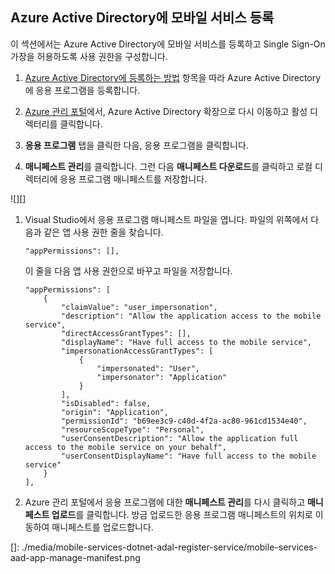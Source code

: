 ## <a name="register-mobile-service-aad"></a>Azure Active Directory에 모바일 서비스 등록

이 섹션에서는 Azure Active Directory에 모바일 서비스를 등록하고 Single Sign-On 가장을 허용하도록 사용 권한을 구성합니다.

1.  [Azure Active Directory에 등록하는 방법][] 항목을 따라 Azure Active Directory에 응용 프로그램을 등록합니다.

2.  [Azure 관리 포털][]에서, Azure Active Directory 확장으로 다시 이동하고 활성 디렉터리를 클릭합니다.

3.  **응용 프로그램** 탭을 클릭한 다음, 응용 프로그램을 클릭합니다.

4.  **매니페스트 관리**를 클릭합니다. 그런 다음 **매니페스트 다운로드**를 클릭하고 로컬 디렉터리에 응용 프로그램 매니페스트를 저장합니다.

![][]

1.  Visual Studio에서 응용 프로그램 매니페스트 파일을 엽니다. 파일의 위쪽에서 다음과 같은 앱 사용 권한 줄을 찾습니다.

        "appPermissions": [],

    이 줄을 다음 앱 사용 권한으로 바꾸고 파일을 저장합니다.

        "appPermissions": [
            {
                "claimValue": "user_impersonation",
                "description": "Allow the application access to the mobile service",
                "directAccessGrantTypes": [],
                "displayName": "Have full access to the mobile service",
                "impersonationAccessGrantTypes": [
                    {
                        "impersonated": "User",
                        "impersonator": "Application"
                    }
                ],
                "isDisabled": false,
                "origin": "Application",
                "permissionId": "b69ee3c9-c40d-4f2a-ac80-961cd1534e40",
                "resourceScopeType": "Personal",
                "userConsentDescription": "Allow the application full access to the mobile service on your behalf",
                "userConsentDisplayName": "Have full access to the mobile service"
            }
        ],

2.  Azure 관리 포털에서 응용 프로그램에 대한 **매니페스트 관리**를 다시 클릭하고 **매니페스트 업로드**를 클릭합니다. 방금 업로드한 응용 프로그램 매니페스트의 위치로 이동하여 매니페스트를 업로드합니다.

<!-- URLs. -->

  [Azure Active Directory에 등록하는 방법]: /en-us/documentation/articles/mobile-services-how-to-register-active-directory-authentication/
  [Azure 관리 포털]: https://manage.windowsazure.com/
  []: ./media/mobile-services-dotnet-adal-register-service/mobile-services-aad-app-manage-manifest.png

